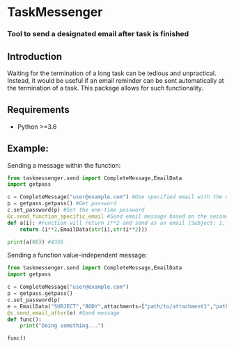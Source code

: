 # TaskMessenger

### Tool to send a designated email after task is finished

## Introduction

Waiting for the termination of a long task can be tedious and unpractical. Instead, it would be useful if an email reminder can be sent automatically at the termination of a task. This package allows for such functionality.

## Requirements
* Python >=3.6

## Example:
Sending a message within the function:
```python
from taskmessenger.send import CompleteMessage,EmailData
import getpass

c = CompleteMessage("user@example.com") #Use specified email with the default optional arguments
p = getpass.getpass() #Get password
c.set_password(p) #Set the one-time password 
@c.send_function_specific_email #Send email message based on the second element of the tuple
def a(i): #Function will return i**2 and send as an email [Subject: i, Body: i**2]
    return (i**2,EmailData(str(i),str(i**2))) 

print(a(66)) #4356
```
Sending a function value-independent message:
```python
from taskmessenger.send import CompleteMessage,EmailData
import getpass

c = CompleteMessage("user@example.com")
p = getpass.getpass()
c.set_password(p)
e = EmailData("SUBJECT","BODY",attachments=["path/to/attachment1","path/to/attachment2"])
@c.send_email_after(e) #Send message
def func():
	print("Doing something...")

func()

```
